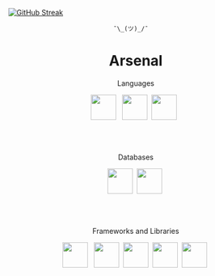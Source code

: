 
[![GitHub Streak](http://github-readme-streak-stats.herokuapp.com?user=kowais915&theme=highcontrast)](https://git.io/streak-stats)
                        
                        
                        
                                 ¯\_(ツ)_/¯

<h1 align="center">Arsenal</h1>

<p align="center">Languages</p>


<p align="center">
  <img src="https://cdn.jsdelivr.net/gh/devicons/devicon/icons/javascript/javascript-original.svg" width="50" height="50" /> &nbsp;
  <img src="https://cdn.jsdelivr.net/gh/devicons/devicon/icons/python/python-original-wordmark.svg" width="50" height="50" />&nbsp;
  <img src="https://cdn.jsdelivr.net/gh/devicons/devicon/icons/c/c-original.svg"  width="50" height="50" /> &nbsp;

</p>



<br>
<br>


<p align="center"> Databases</p>

<p align="center">
  <img src="https://cdn.jsdelivr.net/gh/devicons/devicon/icons/postgresql/postgresql-original.svg" width="50" height="50" />&nbsp;
  <img src="https://cdn.jsdelivr.net/gh/devicons/devicon/icons/mongodb/mongodb-original.svg" width="50" height="50" />&nbsp;
</p>


<br>
<br>

<p align="center">Frameworks and Libraries</p>
<p align="center">
  <img src="https://cdn.jsdelivr.net/gh/devicons/devicon/icons/react/react-original-wordmark.svg" width="50" height="50"/> &nbsp;
  <img src="https://cdn.jsdelivr.net/gh/devicons/devicon/icons/nextjs/nextjs-original.svg" width="50" height="50" />&nbsp;       
  <img src="https://cdn.jsdelivr.net/gh/devicons/devicon/icons/express/express-original.svg" width="50" height="50" />&nbsp;
  <img src="https://cdn.jsdelivr.net/gh/devicons/devicon/icons/gatsby/gatsby-plain-wordmark.svg" width="50" height="50" />&nbsp;
  <img src="https://cdn.jsdelivr.net/gh/devicons/devicon/icons/angularjs/angularjs-original.svg" width="50" height="50" />&nbsp;
          
</p>



          
          
          
          
          
          
          
